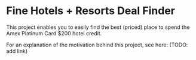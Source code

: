 # Fine Hotels + Resorts Deal Finder

This project enables you to easily find the best (priced) place to spend the Amex Platinum Card $200 hotel credit.

For an explanation of the motivation behind this project, see here: (TODO: add link)